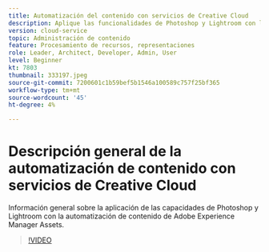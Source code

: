 ```yaml
---
title: Automatización del contenido con servicios de Creative Cloud
description: Aplique las funcionalidades de Photoshop y Lightroom con la automatización de contenido de Adobe Experience Manager Assets.
version: cloud-service
topic: Administración de contenido
feature: Procesamiento de recursos, representaciones
role: Leader, Architect, Developer, Admin, User
level: Beginner
kt: 7803
thumbnail: 333197.jpeg
source-git-commit: 7200601c1b59bef5b1546a100589c757f25bf365
workflow-type: tm+mt
source-wordcount: '45'
ht-degree: 4%

---
```



# Descripción general de la automatización de contenido con servicios de Creative Cloud

Información general sobre la aplicación de las capacidades de Photoshop y Lightroom con la automatización de contenido de Adobe Experience Manager Assets.

>[!VIDEO](https://video.tv.adobe.com/v/333197?quality=12&learn=on)
